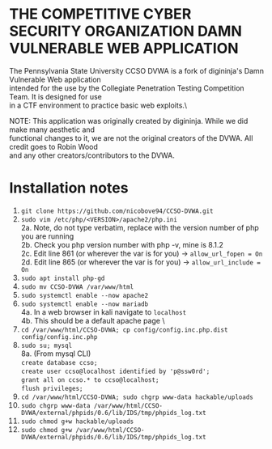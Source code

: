 # THE COMPETITIVE CYBER SECURITY ORGANIZATION DAMN VULNERABLE WEB APPLICATION

The Pennsylvania State University CCSO DVWA is a fork of digininja's Damn Vulnerable Web application \
intended for the use by the Collegiate Penetration Testing Competition Team. It is designed for use \
in a CTF environment to practice basic web exploits.\ 

NOTE: This application was originally created by digininja. While we did make many aesthetic and \
functional changes to it, we are not the original creators of the DVWA. All credit goes to Robin Wood \
and any other creators/contributors to the DVWA.

# Installation notes

1. `git clone https://github.com/nicobove94/CCSO-DVWA.git`
2. `sudo vim /etc/php/<VERSION>/apache2/php.ini` \
	2a. Note, do not type <VERSION> verbatim, replace <VERSION> with the version number of php you are running \
	2b. Check you php version number with php -v, mine is 8.1.2 \
	2c. Edit line 861 (or wherever the var is for you) -> `allow_url_fopen = On` \
	2d. Edit line 865 (or wherever the var is for you) -> `allow_url_include = On`
3. `sudo apt install php-gd`
4. `sudo mv CCSO-DVWA /var/www/html`
5. `sudo systemctl enable --now apache2`
6. `sudo systemctl enable --now mariadb` \
	4a. In a web browser in kali navigate to `localhost` \
	4b. This should be a default apache page \
7. `cd /var/www/html/CCSO-DVWA; cp config/config.inc.php.dist config/config.inc.php`
8. `sudo su; mysql` \
	8a. (From mysql CLI) \
		`create database ccso;` \
		`create user ccso@localhost identified by 'p@ssw0rd';` \
		`grant all on ccso.* to ccso@localhost;` \
		`flush privileges;`
9. `cd /var/www/html/CCSO-DVWA; sudo chgrp www-data hackable/uploads`
10. `sudo chgrp www-data /var/www/html/CCSO-DVWA/external/phpids/0.6/lib/IDS/tmp/phpids_log.txt`
11. `sudo chmod g+w hackable/uploads`
12. `sudo chmod g+w /var/www/html/CCSO-DVWA/external/phpids/0.6/lib/IDS/tmp/phpids_log.txt`
